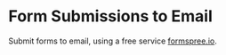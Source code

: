 # Form Submissions to Email

Submit forms to email, using a free service [formspree.io](https://www.formspree.io).

